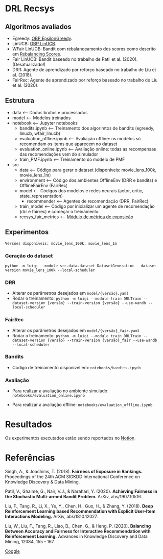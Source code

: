 # DRL Recsys

## Algoritmos avaliados

- Egreedy: [OBP EpsilonGreedy](https://github.com/st-tech/zr-obp/blob/621720b87e1c2c95605226d53433d71e6038e595/obp/policy/contextfree.py#L25).
- LinUCB: [OBP LinUCB](https://github.com/st-tech/zr-obp/blob/621720b87e1c2c95605226d53433d71e6038e595/obp/policy/linear.py#L168).
- WFair LinUCB: Bandit com rebalanceamento dos scores como descrito em [Rebalancing Scores](https://luanagbmartins.notion.site/Rebalancing-Scores-49079e0c3c1a4918be83211e51413e5d).
- Fair LinUCB: Bandit baseado no trabalho de Patil et al. (2020). (Desatualizado!)
- DRR: Agente de aprendizado por reforço baseado no trabalho de Liu et al. (2018).
- FairRec: Agente de aprendizado por reforço baseado no trabalho de Liu et al. (2020).

## Estrutura

- data                      <-- Dados brutos e processados
- model                     <-- Modelos treinados
- notebook                  <-- Jupyter notebooks
    - bandits.ipynb         <-- Treinamento dos algorimtos de bandits (egreedy, linucb, wfair_linucb)
    - evaluation_offline.ipynb    <-- Avaliação offline: os modelos só recomendam os items que aparecem no dataset
    - evaluation_online.ipynb     <-- Avaliação online: todas as recompensas das recomendações vem do simulador
    - train_PMF.ipynb       <-- Treinamento do modelo de PMF
- src
    - data                  <-- Código para gerar o dataset (disponíveis: movie_lens_100k, movie_lens_1m)
    - environment           <-- Código dos ambientes OfflineEnv (DRR e bandits) e OfflineFairEnv (FairRec)
    - model                 <-- Códigos dos modelos e redes neurais (actor, critic, state_representation)
        - recommender       <-- Agentes de recomendação (DRR, FairRec)
    - train_model           <-- Código por inicializar um agente de recomendação (drr e fairrec) e começar o treinamento
    - recsys_fair_metrics   <-- [Módulo de métrica de exposição](https://github.com/marlesson/recsys-fair-metrics)

## Experimentos
    Versões disponíveis: movie_lens_100k, movie_lens_1m

### Geração do dataset
`python -m luigi --module src.data.dataset DatasetGeneration --dataset-version movie_lens_100k --local-scheduler`

### DRR
- Alterar os parâmetros desejados em `model/{versão}.yaml`
- Rodar o treinamento:
    `python -m luigi --module train DRLTrain --dataset-version {versão} --train-version {versão} --use-wandb --local-scheduler`

### FairRec
- Alterar os parâmetros desejados em `model/{versão}_fair.yaml`
- Rodar o treinamento:
    `python -m luigi --module train DRLTrain --dataset-version {versão} --train-version {versão}_fair --use-wandb  --local-scheduler`

### Bandits
- Código de treinamento disponível em: `notebooks/bandits.ipynb`

### Avaliação
- Para realizar a avaliação no ambiente simulado:
    `notebooks/evaluation_online.ipynb`

- Para realizar a avaliação offline:
    `notebooks/evaluation_offline.ipynb`

# Resultados

Os experimentos executados estão sendo reportados no [Notion](https://luanagbmartins.notion.site/Justi-a-de-exposi-o-em-Marketplace-2-0-6a48a996c2f64da5bd47840e4e00e803).

# Referências

Singh, A., & Joachims, T. (2018). **Fairness of Exposure in Rankings.** Proceedings of the 24th ACM SIGKDD International Conference on Knowledge Discovery & Data Mining.

Patil, V., Ghalme, G., Nair, V.J., & Narahari, Y. (2020). **Achieving Fairness in the Stochastic Multi-armed Bandit Problem.** ArXiv, abs/1907.10516.

Liu, F., Tang, R., Li, X., Ye, Y., Chen, H., Guo, H., & Zhang, Y. (2018). **Deep Reinforcement Learning based Recommendation with Explicit User-Item Interactions Modeling.** ArXiv, abs/1810.12027.

Liu, W., Liu, F., Tang, R., Liao, B., Chen, G., & Heng, P. (2020). **Balancing Between Accuracy and Fairness for Interactive Recommendation with Reinforcement Learning.** Advances in Knowledge Discovery and Data Mining, 12084, 155 - 167.

[Coggle](https://coggle.it/diagram/YVRpbgDOVWelsxPQ/t/fairness)
